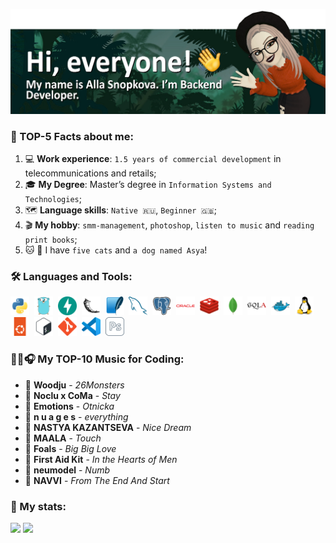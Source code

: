 [![My banner](./img/my_banner.png)](https://github.com/BeautifulDirt)

### 👩 TOP-5 Facts about me:
1. 💻 **Work experience**: `1.5 years of commercial development` in telecommunications and retails;
2. 🎓 **My Degree**: Master’s degree in `Information Systems and Technologies`;
3. 🗺 **Language skills**: `Native 🇷🇺`, `Beginner 🇬🇧`; 
4. 🎬 **My hobby**: `smm-management`, `photoshop`, `listen to music` and `reading print books`;
5. 🐱 🐶 I have `five cats` and `a dog named Asya`!

### :hammer_and_wrench: Languages and Tools: 
<img src="https://github.com/devicons/devicon/blob/master/icons/python/python-original.svg" title="Python[work]"  alt="Python" width="30" height="30"/>&nbsp;
<img src="https://github.com/devicons/devicon/blob/master/icons/go/go-original.svg" title="Go[study]" alt="Go" width="30" height="30"/>&nbsp;
<img src="https://github.com/devicons/devicon/blob/master/icons/fastapi/fastapi-original.svg" title="FastAPI[work]"  alt="FastAPI" width="30" height="30"/>&nbsp;
<img src="https://github.com/devicons/devicon/blob/master/icons/flask/flask-original.svg" title="Flask[work]"  alt="Flask" width="30" height="30"/>&nbsp;
<img src="https://github.com/devicons/devicon/blob/master/icons/sqlite/sqlite-original.svg" title="SQLite[work]"  alt="SQLite" width="30" height="30"/>&nbsp;
<img src="https://github.com/devicons/devicon/blob/master/icons/mysql/mysql-original.svg" title="MySQL[work]"  alt="MySQL" width="30" height="30"/>&nbsp;
<img src="https://github.com/devicons/devicon/blob/master/icons/postgresql/postgresql-original.svg" title="PostgreSQL[work]" alt="PostgreSQL" width="30" height="30"/>&nbsp;
<img src="https://github.com/devicons/devicon/blob/master/icons/oracle/oracle-original.svg" title="Oracle[work]"  alt="Oracle" width="30" height="30"/>&nbsp;
<img src="https://github.com/devicons/devicon/blob/master/icons/redis/redis-original.svg" title="Redis[work]"  alt="Redis" width="30" height="30"/>&nbsp;
<img src="https://github.com/devicons/devicon/blob/master/icons/mongodb/mongodb-original.svg" title="MongoDB[work]"  alt="MongoDB" width="30" height="30"/>&nbsp;
<img src="https://github.com/devicons/devicon/blob/master/icons/sqlalchemy/sqlalchemy-original.svg" title="SQLAlchemy[study]" alt="SQLAlchemy" width="30" height="30"/>&nbsp;
<img src="https://github.com/devicons/devicon/blob/master/icons/docker/docker-original.svg" title="Docker[work]"  alt="Docker" width="30" height="30"/>&nbsp;
<img src="https://github.com/devicons/devicon/blob/master/icons/linux/linux-original.svg" title="Linux[work]" alt="Linux" width="30" height="30"/>&nbsp;
<img src="https://github.com/devicons/devicon/blob/master/icons/ubuntu/ubuntu-plain.svg" title="Ubuntu[work]"  alt="Ubuntu" width="30" height="30"/>&nbsp;
<img src="https://github.com/devicons/devicon/blob/master/icons/bash/bash-original.svg" title="Bash[work]"  alt="Bash" width="30" height="30"/>&nbsp;
<img src="https://github.com/devicons/devicon/blob/master/icons/git/git-original.svg" title="Git[work]"  alt="Git" width="30" height="30"/>&nbsp;
<img src="https://github.com/devicons/devicon/blob/master/icons/vscode/vscode-original.svg" title="VSCode[work]"  alt="VSCode" width="30" height="30"/>&nbsp;
<img src="https://github.com/devicons/devicon/blob/master/icons/photoshop/photoshop-line.svg" title="Photoshop[work]"  alt="Ps" width="30" height="30"/>


### 👩‍💻🎧 My TOP-10 Music for Coding:

- 🎵 **Woodju** - *26Monsters*
- 🎵 **Noclu x CoMa** - *Stay*
- 🎵 **Emotions** - *Otnicka*
- 🎵 **n u a g e s** - *everything*
- 🎵 **NASTYA KAZANTSEVA** - *Nice Dream*
- 🎵 **MAALA** - *Touch*
- 🎵 **Foals** - *Big Big Love*
- 🎵 **First Aid Kit** - *In the Hearts of Men*
- 🎵 **neumodel** - *Numb*
- 🎵 **NAVVI** - *From The End And Start*

### 📝 My stats:

![](https://github-profile-summary-cards.vercel.app/api/cards/repos-per-language?username=BeautifulDirt&theme=solarized_dark) ![](https://github-profile-summary-cards.vercel.app/api/cards/stats?username=BeautifulDirt&theme=solarized_dark)
